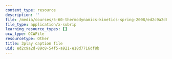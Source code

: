 ```yaml
---
content_type: resource
description: ''
file: /media/courses/5-60-thermodynamics-kinetics-spring-2008/ed2c9a2d89c854f5a921e18d7716df8b_r4fGG_7NQr8.vtt
file_type: application/x-subrip
learning_resource_types: []
ocw_type: OCWFile
resourcetype: Other
title: 3play caption file
uid: ed2c9a2d-89c8-54f5-a921-e18d7716df8b
---
```

